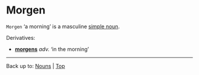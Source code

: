 # Morgen

`Morgen` ‘a morning’ is a masculine [simple noun](../../simpleNouns.md).

Derivatives:
- **[morgens](../../../adverbs/m/mo/morgens.md)** *adv.* ‘in the morning’

----

Back up to: [Nouns](../../index.md) | [Top](../../../index.md)
